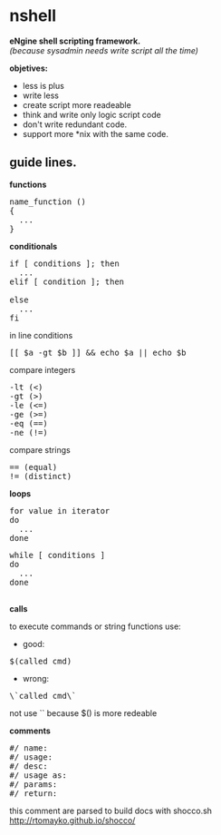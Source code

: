 nshell
======

**eNgine shell scripting framework.**  
*(because sysadmin needs write script all the time)*

**objetives:**
- less is plus
- write less
- create script more readeable
- think and write only logic script code
- don't write redundant code.
- support more *nix with the same code.

guide lines.
-------------
**functions**
<pre>
name_function ()
{
  ...
}
</pre>
**conditionals**
<pre>
if [ conditions ]; then
  ...
elif [ condition ]; then

else
  ...
fi
</pre>
in line conditions
<pre>
[[ $a -gt $b ]] && echo $a || echo $b
</pre>
compare integers
<pre>
-lt (<)
-gt (>)
-le (<=)
-ge (>=)
-eq (==)
-ne (!=)
</pre>
compare strings
<pre>
== (equal)
!= (distinct)
</pre>
**loops**
<pre>
for value in iterator
do
  ...
done
</pre>

<pre>
while [ conditions ]
do
  ...
done

</pre>
**calls**

to execute commands or string functions use:
- good:
<pre>
$(called_cmd)
</pre>
- wrong:
<pre>
\`called_cmd\`
</pre> 
not use `` because $() is more redeable 

**comments**
<pre>
#/ name:
#/ usage:
#/ desc:
#/ usage as:
#/ params:
#/ return:
</pre>
this comment are parsed to build docs with shocco.sh
http://rtomayko.github.io/shocco/
